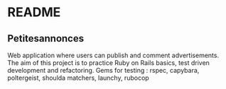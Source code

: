 # README

## Petitesannonces
Web application where users can publish and comment advertisements.
The aim of this project is to practice Ruby on Rails basics, test driven development and refactoring.
Gems for testing : rspec, capybara, poltergeist, shoulda matchers, launchy, rubocop